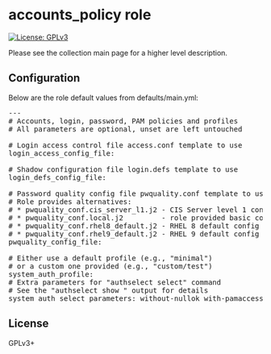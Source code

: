 # accounts_policy role

[![License: GPLv3](https://img.shields.io/badge/license-GPLv3-brightgreen.svg)](https://www.gnu.org/licenses/gpl-3.0)

Please see the collection main page for a higher level description.

## Configuration

Below are the role default values from defaults/main.yml:

<pre>
---
# Accounts, login, password, PAM policies and profiles
# All parameters are optional, unset are left untouched

# Login access control file access.conf template to use
login_access_config_file:

# Shadow configuration file login.defs template to use
login_defs_config_file:

# Password quality config file pwquality.conf template to use
# Role provides alternatives:
# * pwquality_conf.cis_server_l1.j2 - CIS Server level 1 config
# * pwquality_conf.local.j2         - role provided basic config
# * pwquality_conf.rhel8_default.j2 - RHEL 8 default config
# * pwquality_conf.rhel9_default.j2 - RHEL 9 default config
pwquality_config_file:

# Either use a default profile (e.g., "minimal")
# or a custom one provided (e.g., "custom/test")
system_auth_profile:
# Extra parameters for "authselect select" command
# See the "authselect show <profile>" output for details
system_auth_select_parameters: without-nullok with-pamaccess
</pre>

## License

GPLv3+
